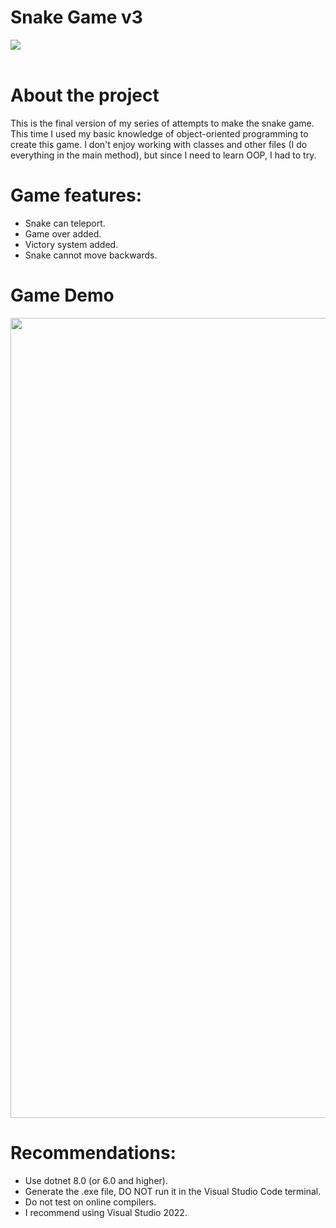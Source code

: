 <h1>Snake Game v3</h1>

<div>
  <img src="https://github.com/Abnersampf/Snake_Game-v3/assets/58574013/6f8b96ec-2fcd-4d53-8a9b-4bf179da4cdb"/>
</div>

<br>

<h1>About the project</h1>

This is the final version of my series of attempts to make the snake game. This time I used my basic knowledge of object-oriented programming to create this game. I don't enjoy working with classes and other files (I do everything in the main method), but since I need to learn OOP, I had to try.

<h1>Game features:</h1>

- Snake can teleport.
- Game over added.
- Victory system added.
- Snake cannot move backwards.

<h1>Game Demo</h1>
<div>
  <img src="https://github.com/Abnersampf/Snake_Game-v3/assets/58574013/e1f76e3a-4322-45e9-a851-36e2c54edc19" width="1280px"/>
</div>

<h1>Recommendations:</h1>

- Use dotnet 8.0 (or 6.0 and higher).
- Generate the .exe file, DO NOT run it in the Visual Studio Code terminal.
- Do not test on online compilers.
- I recommend using Visual Studio 2022.
